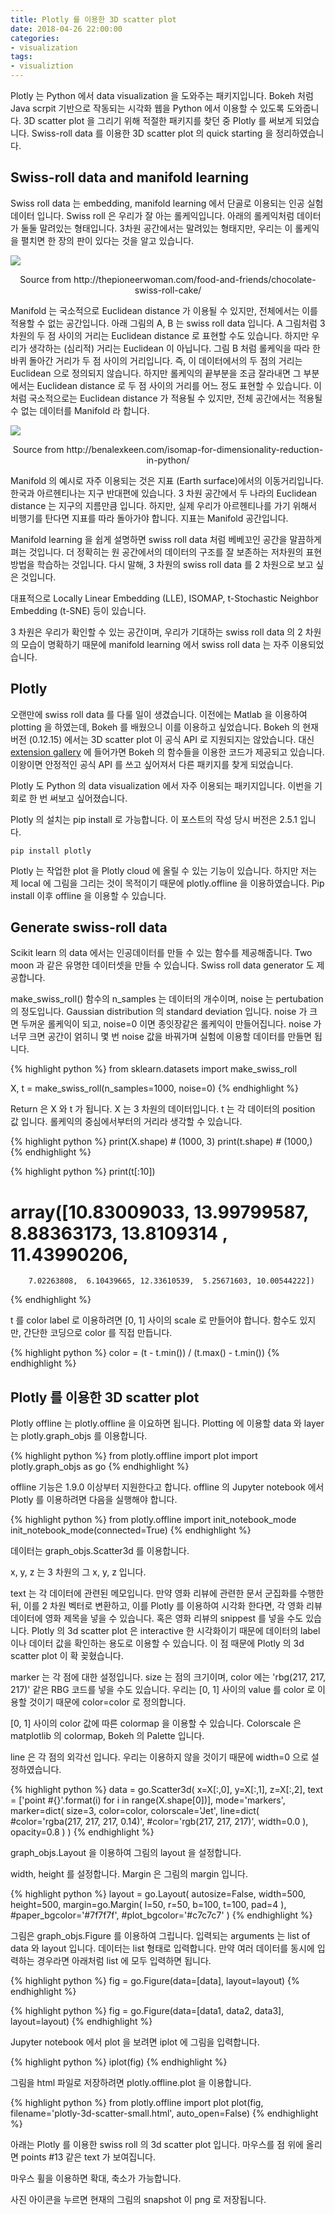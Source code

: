```yaml
---
title: Plotly 를 이용한 3D scatter plot
date: 2018-04-26 22:00:00
categories:
- visualization
tags:
- visualiztion
---
```


Plotly 는 Python 에서 data visualization 을 도와주는 패키지입니다. Bokeh 처럼 Java scrpit 기반으로 작동되는 시각화 웹을 Python 에서 이용할 수 있도록 도와줍니다. 3D scatter plot 을 그리기 위해 적절한 패키지를 찾던 중 Plotly 를 써보게 되었습니다. Swiss-roll data 를 이용한 3D scatter plot 의 quick starting 을 정리하였습니다.

## Swiss-roll data and manifold learning

Swiss roll data 는 embedding, manifold learning 에서 단골로 이용되는 인공 실험데이터 입니다. Swiss roll 은 우리가 잘 아는 롤케익입니다. 아래의 롤케익처럼 데이터가 둘둘 말려있는 형태입니다. 3차원 공간에서는 말려있는 형태지만, 우리는 이 롤케익을 펼치면 한 장의 판이 있다는 것을 알고 있습니다. 

![](https://pioneerwoman.files.wordpress.com/2015/12/chocolate-swiss-roll-cake-00.jpg?w=780&h=521)
<center>Source from http://thepioneerwoman.com/food-and-friends/chocolate-swiss-roll-cake/</center>

Manifold 는 국소적으로 Euclidean distance 가 이용될 수 있지만, 전체에서는 이를 적용할 수 없는 공간입니다. 아래 그림의 A, B 는 swiss roll data 입니다. A 그림처럼 3차원의 두 점 사이의 거리는 Euclidean distance 로 표현할 수도 있습니다. 하지만 우리가 생각하는 (심리적) 거리는 Euclidean 이 아닙니다. 그림 B 처럼 롤케익을 따라 한바퀴 돌아간 거리가 두 점 사이의 거리입니다. 즉, 이 데이터에서의 두 점의 거리는 Euclidean 으로 정의되지 않습니다. 하지만 롤케익의 끝부분을 조금 잘라내면 그 부분에서는 Euclidean distance 로 두 점 사이의 거리를 어느 정도 표현할 수 있습니다. 이처럼 국소적으로는 Euclidean distance 가 적용될 수 있지만, 전체 공간에서는 적용될 수 없는 데이터를 Manifold 라 합니다. 

![](http://benalexkeen.com/wp-content/uploads/2017/05/isomap.png)
<center>Source from http://benalexkeen.com/isomap-for-dimensionality-reduction-in-python/</center>

Manifold 의 예시로 자주 이용되는 것은 지표 (Earth surface)에서의 이동거리입니다. 한국과 아르헨티나는 지구 반대편에 있습니다. 3 차원 공간에서 두 나라의 Euclidean distance 는 지구의 지름만큼 입니다. 하지만, 실제 우리가 아르헨티나를 가기 위해서 비행기를 탄다면 지표를 따라 돌아가야 합니다. 지표는 Manifold 공간입니다.

Manifold learning 을 쉽게 설명하면 swiss roll data 처럼 베베꼬인 공간을 말끔하게 펴는 것입니다. 더 정확히는 원 공간에서의 데이터의 구조를 잘 보존하는 저차원의 표현 방법을 학습하는 것입니다. 다시 말해, 3 차원의 swiss roll data 를 2 차원으로 보고 싶은 것입니다. 

대표적으로 Locally Linear Embedding (LLE), ISOMAP, t-Stochastic Neighbor Embedding (t-SNE) 등이 있습니다.

3 차원은 우리가 확인할 수 있는 공간이며, 우리가 기대하는 swiss roll data 의 2 차원의 모습이 명확하기 때문에 manifold learning 에서 swiss roll data 는 자주 이용되었습니다.

## Plotly

오랜만에 swiss roll data 를 다룰 일이 생겼습니다. 이전에는 Matlab 을 이용하여 plotting 을 하였는데, Bokeh 를 배웠으니 이를 이용하고 싶었습니다. Bokeh 의 현재 버전 (0.12.15) 에서는 3D scatter plot 이 공식 API 로 지원되지는 않았습니다. 대신 [extension gallery][bokeh3d] 에 들어가면 Bokeh 의 함수들을 이용한 코드가 제공되고 있습니다. 이왕이면 안정적인 공식 API 를 쓰고 싶어져서 다른 패키지를 찾게 되었습니다. 

Plotly 도 Python 의 data visualization 에서 자주 이용되는 패키지입니다. 이번을 기회로 한 번 써보고 싶어졌습니다.

Plotly 의 설치는 pip install 로 가능합니다. 이 포스트의 작성 당시 버전은 2.5.1 입니다.

    pip install plotly

Plotly 는 작업한 plot 을 Plotly cloud 에 올릴 수 있는 기능이 있습니다. 하지만 저는 제 local 에 그림을 그리는 것이 목적이기 때문에 plotly.offline 을 이용하였습니다. Pip install 이후 offline 을 이용할 수 있습니다. 

## Generate swiss-roll data

Scikit learn 의 data 에서는 인공데이터를 만들 수 있는 함수를 제공해줍니다. Two moon 과 같은 유명한 데이터셋을 만들 수 있습니다. Swiss roll data generator 도 제공합니다. 

make_swiss_roll() 함수의 n_samples 는 데이터의 개수이며, noise 는 pertubation 의 정도입니다. Gaussian distribution 의 standard deviation 입니다. noise 가 크면 두꺼운 롤케익이 되고, noise=0 이면 종잇장같은 롤케익이 만들어집니다. noise 가 너무 크면 공간이 얽히니 몇 번 noise 값을 바꿔가며 실험에 이용할 데이터를 만들면 됩니다.

{% highlight python %}
from sklearn.datasets import make_swiss_roll

X, t = make_swiss_roll(n_samples=1000, noise=0)
{% endhighlight %}

Return 은 X 와 t 가 됩니다. X 는 3 차원의 데이터입니다. t 는 각 데이터의 position 값 입니다. 롤케익의 중심에서부터의 거리라 생각할 수 있습니다.

{% highlight python %}
print(X.shape) # (1000, 3)
print(t.shape) # (1000,)
{% endhighlight %}

{% highlight python %}
print(t[:10])
# array([10.83009033, 13.99799587,  8.88363173, 13.8109314 , 11.43990206,
        7.02263808,  6.10439665, 12.33610539,  5.25671603, 10.00544222])
{% endhighlight %}

t 를 color label 로 이용하려면 [0, 1] 사이의 scale 로 만들어야 합니다. 함수도 있지만, 간단한 코딩으로 color 를 직접 만듭니다.

{% highlight python %}
color = (t - t.min()) / (t.max() - t.min())
{% endhighlight %}

## Plotly 를 이용한 3D scatter plot

Plotly offline 는 plotly.offline 을 이요하면 됩니다. Plotting 에 이용할 data 와 layer 는 plotly.graph_objs 를 이용합니다.

{% highlight python %}
from plotly.offline import plot
import plotly.graph_objs as go
{% endhighlight %}

offline 기능은 1.9.0 이상부터 지원한다고 합니다. offline 의 Jupyter notebook 에서 Plotly 를 이용하려면 다음을 실행해야 합니다. 

{% highlight python %}
from plotly.offline import init_notebook_mode
init_notebook_mode(connected=True)
{% endhighlight %}

데이터는 graph_objs.Scatter3d 를 이용합니다. 

x, y, z 는 3 차원의 그 x, y, z 입니다. 

text 는 각 데이터에 관련된 메모입니다. 만약 영화 리뷰에 관련한 문서 군집화를 수행한 뒤, 이를 2 차원 벡터로 변환하고, 이를 Plotly 를 이용하여 시각화 한다면, 각 영화 리뷰 데이터에 영화 제목을 넣을 수 있습니다. 혹은 영화 리뷰의 snippest 를 넣을 수도 있습니다. Plotly 의 3d scatter plot 은 interactive 한 시각화이기 때문에 데이터의 label 이나 데이터 값을 확인하는 용도로 이용할 수 있습니다. 이 점 때문에 Plotly 의 3d scatter plot 이 확 꽂혔습니다. 

marker 는 각 점에 대한 설정입니다. size 는 점의 크기이며, color 에는 'rbg(217, 217, 217)' 같은 RBG 코드를 넣을 수도 있습니다. 우리는 [0, 1] 사이의 value 를 color 로 이용할 것이기 때문에 color=color 로 정의합니다. 

[0, 1] 사이의 color 값에 따른 colormap 을 이용할 수 있습니다. Colorscale 은 matplotlib 의 colormap, Bokeh 의 Palette 입니다. 

line 은 각 점의 외각선 입니다. 우리는 이용하지 않을 것이기 때문에 width=0 으로 설정하였습니다. 

{% highlight python %}
data = go.Scatter3d(
    x=X[:,0],
    y=X[:,1],
    z=X[:,2],
    text = ['point #{}'.format(i) for i in range(X.shape[0])],
    mode='markers',
    marker=dict(
        size=3,
        color=color,
        colorscale='Jet',
        line=dict(
            #color='rgba(217, 217, 217, 0.14)',
            #color='rgb(217, 217, 217)',
            width=0.0
        ),
        opacity=0.8
    )
)
{% endhighlight %}

graph_objs.Layout 을 이용하여 그림의 layout 을 설정합니다. 

width, height 를 설정합니다. Margin 은 그림의 margin 입니다.

{% highlight python %}
layout = go.Layout(
    autosize=False,
    width=500,
    height=500,
    margin=go.Margin(
        l=50,
        r=50,
        b=100,
        t=100,
        pad=4
    ),
    #paper_bgcolor='#7f7f7f',
    #plot_bgcolor='#c7c7c7'
)
{% endhighlight %}

그림은 graph_objs.Figure 를 이용하여 그립니다. 입력되는 arguments 는 list of data 와 layout 입니다. 데이터는 list 형태로 입력합니다. 만약 여러 데이터를 동시에 입력하는 경우라면 아래처럼 list 에 모두 입력하면 됩니다. 

{% highlight python %}
fig = go.Figure(data=[data], layout=layout)
{% endhighlight %}

{% highlight python %}
fig = go.Figure(data=[data1, data2, data3], layout=layout)
{% endhighlight %}

Jupyter notebook 에서 plot 을 보려면 iplot 에 그림을 입력합니다.

{% highlight python %}
iplot(fig)
{% endhighlight %}

그림을 html 파일로 저장하려면 plotly.offline.plot 을 이용합니다.

{% highlight python %}
from plotly.offline import plot
plot(fig, filename='plotly-3d-scatter-small.html', auto_open=False)
{% endhighlight %}

아래는 Plotly 를 이용한 swiss roll 의 3d scatter plot 입니다. 마우스를 점 위에 올리면 points #13 같은 text 가 보여집니다. 

<div id="plotly"></div>

마우스 휠을 이용하면 확대, 축소가 가능합니다. 

사진 아이콘을 누르면 현재의 그림의 snapshot 이 png 로 저장됩니다.

<script src="https://code.jquery.com/jquery-3.2.1.min.js" integrity="sha256-hwg4gsxgFZhOsEEamdOYGBf13FyQuiTwlAQgxVSNgt4=" crossorigin="anonymous"></script>
<script type="text/javascript">
      $(document).ready(function(){
         $("#plotly").load("https://github.com/lovit/lovit.github.io/blob/master/assets/resources/plotly-3d-scatter-small.html")
      });
</script>

[bokeh3d]: http://bokeh.pydata.org/en/latest/docs/user_guide/extensions_gallery/wrapping.html#userguide-extensions-examples-wrapping